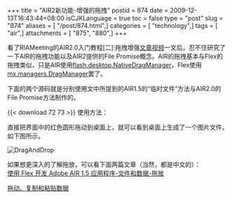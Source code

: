 +++
title = "AIR2新功能-增强的拖拽"
postid = 874
date = 2009-12-13T16:43:44+08:00
isCJKLanguage = true
toc = false
type = "post"
slug = "874"
aliases = [ "/post/874.html",]
categories = [ "technology",]
tags = [ "air",]
attachments = [ "875", "880",]
+++


看了RIAMeeting的AIR2.0入门教程[二]:拖拽增强[文章](http://www.riameeting.com/node/486)[视频](http://www.riameeting.com/node/490)一文后，忍不住研究了一下AIR的拖拽功能以及AIR2提供的File
Promise概念。AIR的拖拽基本与Flex的拖拽类似，只是AIR使用[flash.desktop.NativeDragManager](http://help.adobe.com/en_US/FlashPlatform/beta/reference/actionscript/3/flash/desktop/NativeDragManager.html)，Flex使用[mx.managers.DragManager](http://help.adobe.com/en_US/FlashPlatform/beta/reference/actionscript/3/mx/managers/DragManager.html)罢了。  

下面的两个源码就是分别使用文中所提到的AIR1.5的“临时文件”方法与AIR2.0的File
Promise方法制作的。  
<!--more-->  
{{< download 72 73 >}}
使用方法：  

直接把界面中的红色圆形拖动到桌面上，就可以看到桌面上生成了一个图片文件。如下图所示。  

![DragAndDrop](/uploads/2009/12/DragAndDrop.png "DragAndDrop")

如果想更深入的了解拖放，可以看下面两篇文章（当然，都是中文的）：  
[使用 Flex 开发 Adobe AIR 1.5
应用程序-文件和数据-拖放](http://help.adobe.com/zh_CN/AIR/1.5/devappsflex/WS5b3ccc516d4fbf351e63e3d118666ade46-7e8a.html)  

[拖动、复制和粘贴数据](http://www.adobe.com/cn/devnet/air/flex/quickstart/scrappy_copy_paste.html)

